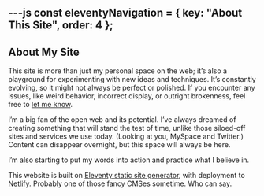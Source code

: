 ---js
const eleventyNavigation = {
	key: "About This Site",
	order: 4
};
---
## About My Site

This site is more than just my personal space on the web; it’s also a playground for experimenting with new ideas and techniques. It’s constantly evolving, so it might not always be perfect or polished. If you encounter any issues, like weird behavior, incorrect display, or outright brokenness, feel free to [let me know](https://github.com/zackjewell/zjnety/issues).

I’m a big fan of the open web and its potential. I’ve always dreamed of creating something that will stand the test of time, unlike those siloed-off sites and services we use today. (Looking at you, MySpace and Twitter.) Content can disappear overnight, but this space will always be here.

I’m also starting to put my words into action and practice what I believe in. 

This website is built on [Eleventy static site generator](https://www.11ty.dev), with deployment to [Netlify](https://www.netlify.com). Probably one of those fancy CMSes sometime. Who can say.